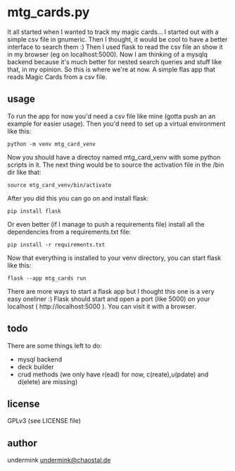 mtg_cards.py
============
It all started when I wanted to track my magic cards... I started out with a simple csv file in gnumeric. Then I thought, it would be cool to have a better interface to search them :) Then I used flask to read the csv file an show it in my browser (eg on localhost:5000). Now I am thinking of a mysqlq backend because it's much better for nested search queries and stuff like that, in my opinion. So this is where we're at now. A simple flas app that reads Magic Cards from a csv file.

usage
-----
To run the app for now you'd need a csv file like mine (gotta push an an example for easier usage). Then you'd need to set up a virtual environment like this:

`python -m venv mtg_card_venv`

Now you should have a directoy named mtg_card_venv with some python scripts in it. The next thing would be to source the activation file in the /bin dir like that:

`source mtg_card_venv/bin/activate`

After you did this you can go on and install flask:

`pip install flask`

Or even better (if I manage to push a requirements file) install all the dependencies from a requirements.txt file:

`pip install -r requirements.txt`

Now that everything is installed to your venv directory, you can start flask like this:

`flask --app mtg_cards run`

There are more ways to start a flask app but I thought this one is a very easy oneliner :)
Flask should start and open a port (like 5000) on your localhost ( http://localhost:5000 ). You can visit it with a browser.

todo
----
There are some things left to do:
* mysql backend
* deck builder
* crud methods (we only have r(ead) for now, c(reate),u(pdate) and d(elete) are missing)

license
-------
GPLv3 (see LICENSE file)

author
------
undermink <undermink@chaostal.de>
